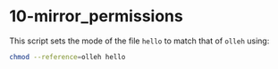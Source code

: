 # 10-mirror_permissions

This script sets the mode of the file `hello` to match that of `olleh` using:

```bash
chmod --reference=olleh hello
